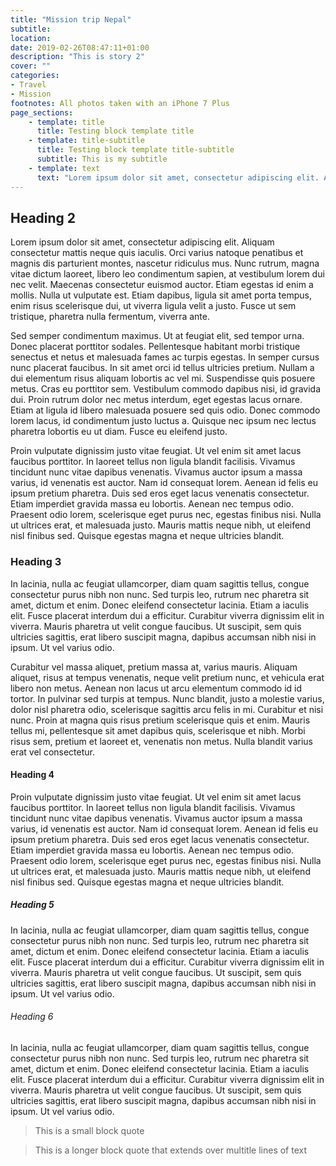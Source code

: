```yaml
---
title: "Mission trip Nepal"
subtitle: 
location: 
date: 2019-02-26T08:47:11+01:00
description: "This is story 2"
cover: ""
categories:
- Travel
- Mission
footnotes: All photos taken with an iPhone 7 Plus
page_sections:
    - template: title
      title: Testing block template title
    - template: title-subtitle
      title: Testing block template title-subtitle
      subtitle: This is my subtitle
    - template: text
      text: "Lorem ipsum dolor sit amet, consectetur adipiscing elit. Aliquam consectetur mattis neque quis iaculis. Orci varius natoque penatibus et magnis dis parturient montes, nascetur ridiculus mus. Nunc rutrum, magna vitae dictum laoreet, libero leo condimentum sapien, at vestibulum lorem dui nec velit. Maecenas consectetur euismod auctor. Etiam egestas id enim a mollis. Nulla ut vulputate est. Etiam dapibus, ligula sit amet porta tempus, enim risus scelerisque dui, ut viverra ligula velit a justo. Fusce ut sem tristique, pharetra nulla fermentum, viverra ante."
---
```


## Heading 2



Lorem ipsum dolor sit amet, consectetur adipiscing elit. Aliquam consectetur mattis neque quis iaculis. Orci varius natoque penatibus et magnis dis parturient montes, nascetur ridiculus mus. Nunc rutrum, magna vitae dictum laoreet, libero leo condimentum sapien, at vestibulum lorem dui nec velit. Maecenas consectetur euismod auctor. Etiam egestas id enim a mollis. Nulla ut vulputate est. Etiam dapibus, ligula sit amet porta tempus, enim risus scelerisque dui, ut viverra ligula velit a justo. Fusce ut sem tristique, pharetra nulla fermentum, viverra ante.

Sed semper condimentum maximus. Ut at feugiat elit, sed tempor urna. Donec placerat porttitor sodales. Pellentesque habitant morbi tristique senectus et netus et malesuada fames ac turpis egestas. In semper cursus nunc placerat faucibus. In sit amet orci id tellus ultricies pretium. Nullam a dui elementum risus aliquam lobortis ac vel mi. Suspendisse quis posuere metus. Cras eu porttitor sem. Vestibulum commodo dapibus nisi, id gravida dui. Proin rutrum dolor nec metus interdum, eget egestas lacus ornare. Etiam at ligula id libero malesuada posuere sed quis odio. Donec commodo lorem lacus, id condimentum justo luctus a. Quisque nec ipsum nec lectus pharetra lobortis eu ut diam. Fusce eu eleifend justo.

Proin vulputate dignissim justo vitae feugiat. Ut vel enim sit amet lacus faucibus porttitor. In laoreet tellus non ligula blandit facilisis. Vivamus tincidunt nunc vitae dapibus venenatis. Vivamus auctor ipsum a massa varius, id venenatis est auctor. Nam id consequat lorem. Aenean id felis eu ipsum pretium pharetra. Duis sed eros eget lacus venenatis consectetur. Etiam imperdiet gravida massa eu lobortis. Aenean nec tempus odio. Praesent odio lorem, scelerisque eget purus nec, egestas finibus nisi. Nulla ut ultrices erat, et malesuada justo. Mauris mattis neque nibh, ut eleifend nisl finibus sed. Quisque egestas magna et neque ultricies blandit.

### Heading 3

In lacinia, nulla ac feugiat ullamcorper, diam quam sagittis tellus, congue consectetur purus nibh non nunc. Sed turpis leo, rutrum nec pharetra sit amet, dictum et enim. Donec eleifend consectetur lacinia. Etiam a iaculis elit. Fusce placerat interdum dui a efficitur. Curabitur viverra dignissim elit in viverra. Mauris pharetra ut velit congue faucibus. Ut suscipit, sem quis ultricies sagittis, erat libero suscipit magna, dapibus accumsan nibh nisi in ipsum. Ut vel varius odio.

Curabitur vel massa aliquet, pretium massa at, varius mauris. Aliquam aliquet, risus at tempus venenatis, neque velit pretium nunc, et vehicula erat libero non metus. Aenean non lacus ut arcu elementum commodo id id tortor. In pulvinar sed turpis at tempus. Nunc blandit, justo a molestie varius, dolor nisl pharetra odio, scelerisque sagittis arcu felis in mi. Curabitur et nisi nunc. Proin at magna quis risus pretium scelerisque quis et enim. Mauris tellus mi, pellentesque sit amet dapibus quis, scelerisque et nibh. Morbi risus sem, pretium et laoreet et, venenatis non metus. Nulla blandit varius erat vel consectetur. 

#### Heading 4

Proin vulputate dignissim justo vitae feugiat. Ut vel enim sit amet lacus faucibus porttitor. In laoreet tellus non ligula blandit facilisis. Vivamus tincidunt nunc vitae dapibus venenatis. Vivamus auctor ipsum a massa varius, id venenatis est auctor. Nam id consequat lorem. Aenean id felis eu ipsum pretium pharetra. Duis sed eros eget lacus venenatis consectetur. Etiam imperdiet gravida massa eu lobortis. Aenean nec tempus odio. Praesent odio lorem, scelerisque eget purus nec, egestas finibus nisi. Nulla ut ultrices erat, et malesuada justo. Mauris mattis neque nibh, ut eleifend nisl finibus sed. Quisque egestas magna et neque ultricies blandit.

##### Heading 5

In lacinia, nulla ac feugiat ullamcorper, diam quam sagittis tellus, congue consectetur purus nibh non nunc. Sed turpis leo, rutrum nec pharetra sit amet, dictum et enim. Donec eleifend consectetur lacinia. Etiam a iaculis elit. Fusce placerat interdum dui a efficitur. Curabitur viverra dignissim elit in viverra. Mauris pharetra ut velit congue faucibus. Ut suscipit, sem quis ultricies sagittis, erat libero suscipit magna, dapibus accumsan nibh nisi in ipsum. Ut vel varius odio.

###### Heading 6

In lacinia, nulla ac feugiat ullamcorper, diam quam sagittis tellus, congue consectetur purus nibh non nunc. Sed turpis leo, rutrum nec pharetra sit amet, dictum et enim. Donec eleifend consectetur lacinia. Etiam a iaculis elit. Fusce placerat interdum dui a efficitur. Curabitur viverra dignissim elit in viverra. Mauris pharetra ut velit congue faucibus. Ut suscipit, sem quis ultricies sagittis, erat libero suscipit magna, dapibus accumsan nibh nisi in ipsum. Ut vel varius odio.

> This is a small block quote

> This is a longer block quote that extends over multitle lines of text

